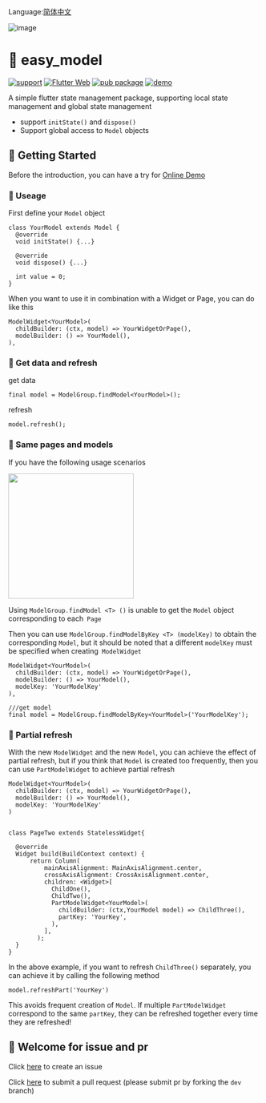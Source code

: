 
Language:[简体中文](https://github.com/asjqkkkk/easy_model/blob/master/README_ZH.md)

![image](https://user-images.githubusercontent.com/30992818/82860003-f7158380-9f4a-11ea-8836-448fb5879c15.png)

# 💼 easy_model

[![support](https://img.shields.io/badge/platform-flutter%7Cdart%20vm-ff69b4.svg?style=flat-square)](https://github.com/asjqkkkk/easy_model)
[![Flutter Web](https://github.com/asjqkkkk/easy_model/workflows/Flutter%20Web/badge.svg)](https://github.com/asjqkkkk/easy_model/actions)
[![pub package](https://img.shields.io/pub/v/easy_model.svg)](https://pub.dartlang.org/packages/easy_model)
[![demo](https://img.shields.io/badge/demo-online-brightgreen)](https://oldchen.top/easy_model/#/)

A simple flutter state management package, supporting local state management and global state management

- support `initState()` and `dispose()`
- Support global access to `Model` objects

## 🚀 Getting Started

Before the introduction, you can have a try for [Online Demo](https://oldchen.top/easy_model/#/)

### 🔑 Useage

First define your `Model` object

```
class YourModel extends Model {
  @override
  void initState() {...}

  @override
  void dispose() {...}

  int value = 0;
}
```

When you want to use it in combination with a Widget or Page, you can do like this

```
ModelWidget<YourModel>(
  childBuilder: (ctx, model) => YourWidgetOrPage(),
  modelBuilder: () => YourModel(),
),
```

### 🔄 Get data and refresh

get data

```
final model = ModelGroup.findModel<YourModel>();
```

refresh

```
model.refresh();
```

### 📃 Same pages and models


If you have the following usage scenarios

<img src="https://user-images.githubusercontent.com/30992818/82787545-35eb0100-9e99-11ea-9c27-913ad2190bd2.png" width=250>

Using `ModelGroup.findModel <T> ()` is unable to get the `Model` object corresponding to each` Page`

Then you can use `ModelGroup.findModelByKey <T> (modelKey)` to obtain the corresponding `Model`, but it should be noted that a different `modelKey` must be specified when creating` ModelWidget`

```
ModelWidget<YourModel>(
  childBuilder: (ctx, model) => YourWidgetOrPage(),
  modelBuilder: () => YourModel(),
  modelKey: 'YourModelKey'
),

///get model
final model = ModelGroup.findModelByKey<YourModel>('YourModelKey');
```

### 🦋 Partial refresh

With the new `ModelWidget` and the new `Model`, you can achieve the effect of partial refresh, but if you think that `Model` is created too frequently, then you can use `PartModelWidget` to achieve partial refresh

```
ModelWidget<YourModel>(
  childBuilder: (ctx, model) => YourWidgetOrPage(),
  modelBuilder: () => YourModel(),
  modelKey: 'YourModelKey'
)


class PageTwo extends StatelessWidget{

  @override
  Widget build(BuildContext context) {
      return Column(
          mainAxisAlignment: MainAxisAlignment.center,
          crossAxisAlignment: CrossAxisAlignment.center,
          children: <Widget>[
            ChildOne(),
            ChildTwo(),
            PartModelWidget<YourModel>(
              childBuilder: (ctx,YourModel model) => ChildThree(),
              partKey: 'YourKey',
            ),
          ],
        );
  }
}
```

In the above example, if you want to refresh `ChildThree()` separately, you can achieve it by calling the following method

```
model.refreshPart('YourKey')
```

This avoids frequent creation of `Model`. If multiple `PartModelWidget` correspond to the same `partKey`, they can be refreshed together every time they are refreshed!

## 🤗 Welcome for issue and pr

Click [here](https://github.com/asjqkkkk/easy_model/issues/new) to create an issue

Click [here](https://github.com/asjqkkkk/easy_model/compare) to submit a pull request (please submit pr by forking the `dev` branch)